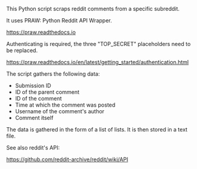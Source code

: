 This Python script scraps reddit comments from a specific subreddit.

It uses PRAW: Python Reddit API Wrapper.

https://praw.readthedocs.io

Authenticating is required, the three "TOP_SECRET" placeholders need to be replaced.

https://praw.readthedocs.io/en/latest/getting_started/authentication.html

The script gathers the following data:
- Submission ID
- ID of the parent comment
- ID of the comment
- Time at which the comment was posted
- Username of the comment's author
- Comment itself

The data is gathered in the form of a list of lists.
It is then stored in a text file.

See also reddit's API:

https://github.com/reddit-archive/reddit/wiki/API
